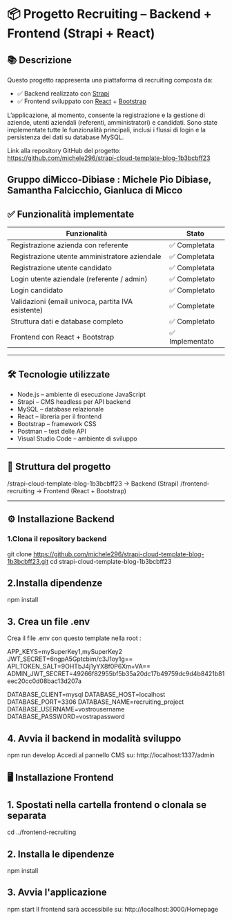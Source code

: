 # 📦 Progetto Recruiting – Backend + Frontend (Strapi + React)

## 📚 Descrizione

Questo progetto rappresenta una piattaforma di recruiting composta da:

- ✅ Backend realizzato con [Strapi](https://strapi.io/)
- ✅ Frontend sviluppato con [React](https://react.dev/) + [Bootstrap](https://getbootstrap.com/)

L’applicazione, al momento, consente la registrazione e la gestione di aziende, utenti aziendali (referenti, amministratori) e candidati.
Sono state implementate tutte le funzionalità principali, inclusi i flussi di login e la persistenza dei dati su database MySQL.

Link alla repository GitHub del progetto: https://github.com/michele296/strapi-cloud-template-blog-1b3bcbff23

Gruppo diMicco-Dibiase : Michele Pio Dibiase, Samantha Falcicchio, Gianluca di Micco
---

## ✅ Funzionalità implementate

| Funzionalità                                      | Stato        |
|--------------------------------------------------|--------------|
| Registrazione azienda con referente              | ✅ Completata |
| Registrazione utente amministratore aziendale    | ✅ Completata |
| Registrazione utente candidato                   | ✅ Completata |
| Login utente aziendale (referente / admin)       | ✅ Completato |
| Login candidato                                   | ✅ Completato |
| Validazioni (email univoca, partita IVA esistente)| ✅ Completate |
| Struttura dati e database completo               | ✅ Completato |
| Frontend con React + Bootstrap                  | ✅ Implementato |

---

## 🛠️ Tecnologie utilizzate

- Node.js – ambiente di esecuzione JavaScript
- Strapi – CMS headless per API backend
- MySQL – database relazionale
- React – libreria per il frontend
- Bootstrap – framework CSS
- Postman – test delle API
- Visual Studio Code – ambiente di sviluppo

---

## 📁 Struttura del progetto
/strapi-cloud-template-blog-1b3bcbff23 → Backend (Strapi)
/frontend-recruiting → Frontend (React + Bootstrap)


---

## ⚙️ Installazione Backend

### 1.Clona il repository backend
git clone https://github.com/michele296/strapi-cloud-template-blog-1b3bcbff23.git
cd strapi-cloud-template-blog-1b3bcbff23

## 2.Installa dipendenze
npm install

## 3. Crea un file .env
Crea il file .env con questo template nella root :

APP_KEYS=mySuperKey1,mySuperKey2
JWT_SECRET=6ngpA5Gptcbim/c3J1oy1g==
API_TOKEN_SALT=9OHTbJ4j1yYX8f0P6Xm+VA==
ADMIN_JWT_SECRET=49266f82955bf5b35a20dc17b49759dc9d4b8421b81eec20cc0d08bac13d207a

DATABASE_CLIENT=mysql
DATABASE_HOST=localhost
DATABASE_PORT=3306
DATABASE_NAME=recruiting_project
DATABASE_USERNAME=vostrousername
DATABASE_PASSWORD=vostrapassword

## 4. Avvia il backend in modalità sviluppo
npm run develop
Accedi al pannello CMS su:
http://localhost:1337/admin

## 🖥️ Installazione Frontend
## 1. Spostati nella cartella frontend o clonala se separata
cd ../frontend-recruiting
## 2. Installa le dipendenze
npm install
## 3. Avvia l'applicazione
npm start
Il frontend sarà accessibile su:
http://localhost:3000/Homepage